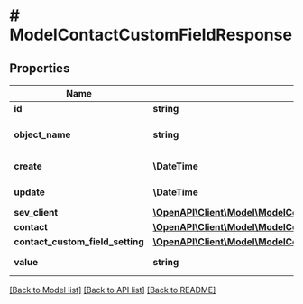 # # ModelContactCustomFieldResponse

## Properties

Name | Type | Description | Notes
------------ | ------------- | ------------- | -------------
**id** | **string** | id of the contact field | [optional]
**object_name** | **string** | Internal object name which is &#39;ContactCustomField&#39;. | [optional]
**create** | **\DateTime** | Date of contact field creation | [optional]
**update** | **\DateTime** | Date of contact field update | [optional]
**sev_client** | [**\OpenAPI\Client\Model\ModelContactCustomFieldResponseSevClient**](ModelContactCustomFieldResponseSevClient.md) |  | [optional]
**contact** | [**\OpenAPI\Client\Model\ModelContactCustomFieldResponseContact**](ModelContactCustomFieldResponseContact.md) |  | [optional]
**contact_custom_field_setting** | [**\OpenAPI\Client\Model\ModelContactCustomFieldSettingResponse**](ModelContactCustomFieldSettingResponse.md) |  | [optional]
**value** | **string** | The value of the contact field | [optional]

[[Back to Model list]](../../README.md#models) [[Back to API list]](../../README.md#endpoints) [[Back to README]](../../README.md)
